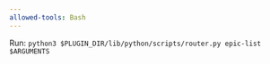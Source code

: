 ```yaml
---
allowed-tools: Bash
---
```


Run: `python3 $PLUGIN_DIR/lib/python/scripts/router.py epic-list $ARGUMENTS`
